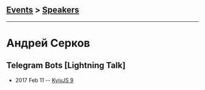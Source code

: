 ## [Events](../README.md) > [Speakers](../speakers.md)
---

# Андрей Серков

## Telegram Bots [Lightning Talk]
- 2017 Feb 11 -- [KyivJS 9](https://www.slideshare.net/viattik/telegram-bots-72033250)    
